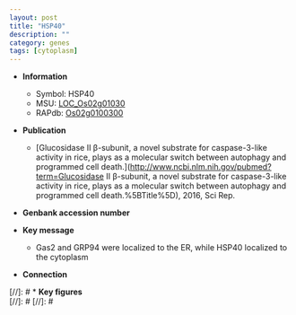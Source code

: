 ```yaml
---
layout: post
title: "HSP40"
description: ""
category: genes
tags: [cytoplasm]
---
```


* **Information**  
    + Symbol: HSP40  
    + MSU: [LOC_Os02g01030](http://rice.plantbiology.msu.edu/cgi-bin/ORF_infopage.cgi?orf=LOC_Os02g01030)  
    + RAPdb: [Os02g0100300](http://rapdb.dna.affrc.go.jp/viewer/gbrowse_details/irgsp1?name=Os02g0100300)  

* **Publication**  
    + [Glucosidase II β-subunit, a novel substrate for caspase-3-like activity in rice, plays as a molecular switch between autophagy and programmed cell death.](http://www.ncbi.nlm.nih.gov/pubmed?term=Glucosidase II β-subunit, a novel substrate for caspase-3-like activity in rice, plays as a molecular switch between autophagy and programmed cell death.%5BTitle%5D), 2016, Sci Rep.

* **Genbank accession number**  

* **Key message**  
    + Gas2 and GRP94 were localized to the ER, while HSP40 localized to the cytoplasm

* **Connection**  

[//]: # * **Key figures**  
[//]: # 
[//]: # 
